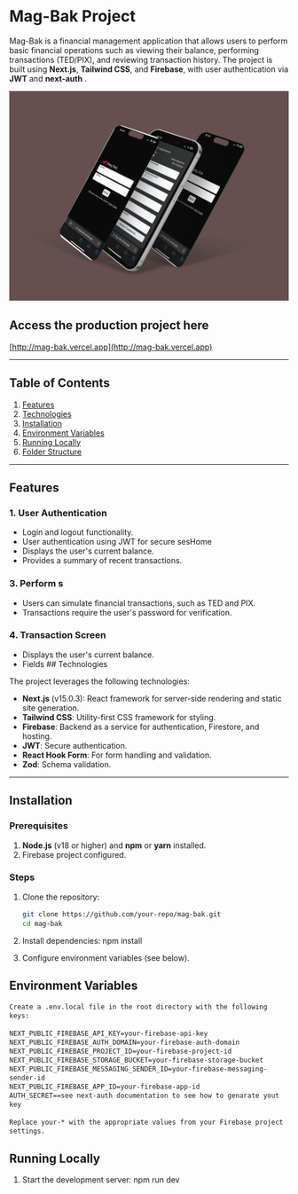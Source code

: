 # Mag-Bak Project

Mag-Bak is a financial management application that allows users to perform basic financial operations such as viewing their balance, performing transactions (TED/PIX), and reviewing transaction history. The project is built using **Next.js**, **Tailwind CSS**, and **Firebase**, with user authentication via **JWT** and **next-auth** .

![](/public/magbankmockup.png)

## Access the production project here

[http://mag-bak.vercel.app](http://mag-bak.vercel.app)

---

## Table of Contents
1. [Features](#features)  
2. [Technologies](#technologies)  
3. [Installation](#installation)  
4. [Environment Variables](#environment-variables)  
5. [Running Locally](#running-locally)  
6. [Folder Structure](#folder-structure)  

---

## Features

### 1. User Authentication
- Login and logout functionality.
- User authentication using JWT for secure sesHome
- Displays the user's current balance.
- Provides a summary of recent transactions.

### 3. Perform s
- Users can simulate financial transactions, such as TED and PIX.
- Transactions require the user's password for verification.

### 4. Transaction Screen
- Displays the user's current balance.
- Fields ## Technologies

The project leverages the following technologies:
- **Next.js** (v15.0.3): React framework for server-side rendering and static site generation.
- **Tailwind CSS**: Utility-first CSS framework for styling.
- **Firebase**: Backend as a service for authentication, Firestore, and hosting.
- **JWT**: Secure authentication.
- **React Hook Form**: For form handling and validation.
- **Zod**: Schema validation.

---

## Installation

### Prerequisites
1. **Node.js** (v18 or higher) and **npm** or **yarn** installed.
2. Firebase project configured.

### Steps
1. Clone the repository:
   ```bash
   git clone https://github.com/your-repo/mag-bak.git
   cd mag-bak

2.	Install dependencies:
    npm install

3.	Configure environment variables (see below).

## Environment Variables
    Create a .env.local file in the root directory with the following keys:

    NEXT_PUBLIC_FIREBASE_API_KEY=your-firebase-api-key
    NEXT_PUBLIC_FIREBASE_AUTH_DOMAIN=your-firebase-auth-domain
    NEXT_PUBLIC_FIREBASE_PROJECT_ID=your-firebase-project-id
    NEXT_PUBLIC_FIREBASE_STORAGE_BUCKET=your-firebase-storage-bucket
    NEXT_PUBLIC_FIREBASE_MESSAGING_SENDER_ID=your-firebase-messaging-sender-id
    NEXT_PUBLIC_FIREBASE_APP_ID=your-firebase-app-id
    AUTH_SECRET==see next-auth documentation to see how to genarate yout key

    Replace your-* with the appropriate values from your Firebase project settings.

## Running Locally

1.	Start the development server:
    npm run dev
